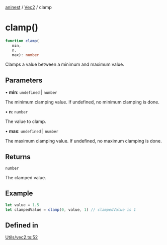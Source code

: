 [aninest](../../index.md) / [Vec2](../index.md) / clamp

# clamp()

```ts
function clamp(
   min, 
   n, 
   max): number
```

Clamps a value between a minimum and maximum value.

## Parameters

• **min**: `undefined` \| `number`

The minimum clamping value. If undefined, no minimum clamping is done.

• **n**: `number`

The value to clamp.

• **max**: `undefined` \| `number`

The maximum clamping value. If undefined, no maximum clamping is done.

## Returns

`number`

The clamped value.

## Example

```ts
let value = 1.5
let clampedValue = clamp(0, value, 1) // clampedValue is 1
```

## Defined in

[Utils/vec2.ts:52](https://github.com/zphrs/aninest/blob/4def9b51a0eda7ca5b3d63922b6674c9f9434175/core/src/Utils/vec2.ts#L52)
